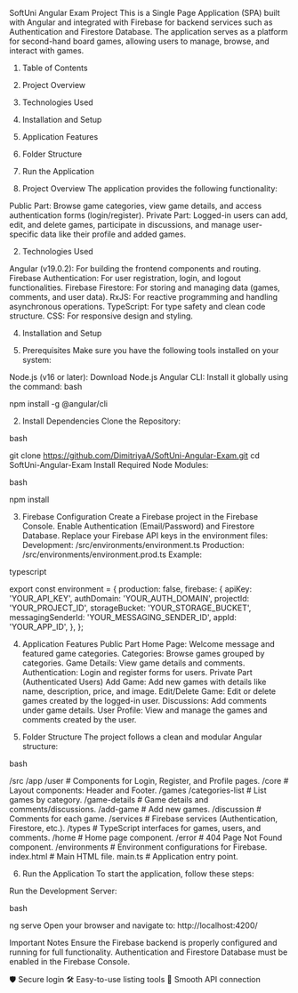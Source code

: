 SoftUni Angular Exam Project
This is a Single Page Application (SPA) built with Angular and integrated with Firebase for backend services such as Authentication and Firestore Database. The application serves as a platform for second-hand board games, allowing users to manage, browse, and interact with games.

1. Table of Contents
2. Project Overview
3. Technologies Used
4. Installation and Setup
5. Application Features
6. Folder Structure
7. Run the Application
   
1. Project Overview
The application provides the following functionality:

Public Part: Browse game categories, view game details, and access authentication forms (login/register).
Private Part: Logged-in users can add, edit, and delete games, participate in discussions, and manage user-specific data like their profile and added games.

2. Technologies Used
   
Angular (v19.0.2): For building the frontend components and routing.
Firebase Authentication: For user registration, login, and logout functionalities.
Firebase Firestore: For storing and managing data (games, comments, and user data).
RxJS: For reactive programming and handling asynchronous operations.
TypeScript: For type safety and clean code structure.
CSS: For responsive design and styling.

4. Installation and Setup
   
1. Prerequisites
Make sure you have the following tools installed on your system:

Node.js (v16 or later): Download Node.js
Angular CLI: Install it globally using the command:
bash

npm install -g @angular/cli

2. Install Dependencies
Clone the Repository:

bash

git clone https://github.com/DimitriyaA/SoftUni-Angular-Exam.git
cd SoftUni-Angular-Exam
Install Required Node Modules:

bash

npm install

3. Firebase Configuration
Create a Firebase project in the Firebase Console.
Enable Authentication (Email/Password) and Firestore Database.
Replace your Firebase API keys in the environment files:
Development: /src/environments/environment.ts
Production: /src/environments/environment.prod.ts
Example:

typescript

export const environment = {
  production: false,
  firebase: {
    apiKey: 'YOUR_API_KEY',
    authDomain: 'YOUR_AUTH_DOMAIN',
    projectId: 'YOUR_PROJECT_ID',
    storageBucket: 'YOUR_STORAGE_BUCKET',
    messagingSenderId: 'YOUR_MESSAGING_SENDER_ID',
    appId: 'YOUR_APP_ID',
  },
};

4. Application Features
Public Part
Home Page: Welcome message and featured game categories.
Categories: Browse games grouped by categories.
Game Details: View game details and comments.
Authentication: Login and register forms for users.
Private Part (Authenticated Users)
Add Game: Add new games with details like name, description, price, and image.
Edit/Delete Game: Edit or delete games created by the logged-in user.
Discussions: Add comments under game details.
User Profile: View and manage the games and comments created by the user.

6. Folder Structure
The project follows a clean and modular Angular structure:

bash

/src
  /app
    /user            # Components for Login, Register, and Profile pages.
    /core            # Layout components: Header and Footer.
    /games
      /categories-list   # List games by category.
      /game-details      # Game details and comments/discussions.
      /add-game          # Add new games.
      /discussion        # Comments for each game.
    /services        # Firebase services (Authentication, Firestore, etc.).
    /types           # TypeScript interfaces for games, users, and comments.
    /home            # Home page component.
    /error           # 404 Page Not Found component.
  /environments      # Environment configurations for Firebase.
index.html           # Main HTML file.
main.ts              # Application entry point.

6. Run the Application
To start the application, follow these steps:

Run the Development Server:

bash

ng serve
Open your browser and navigate to:
http://localhost:4200/

Important Notes
Ensure the Firebase backend is properly configured and running for full functionality.
Authentication and Firestore Database must be enabled in the Firebase Console.


🛡️ Secure login
🛠️ Easy-to-use listing tools
🔗 Smooth API connection

